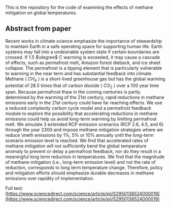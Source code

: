
This is the repository for the code of examining the effects of methane mitigation on global temperatures. 


## Abstract from paper

Recent works in climate science emphasize the importance of  stewardship to maintain Earth in a safe operating space for supporting human life. Earth systems may fall into a undesirable system state if certain boundaries are crossed. If 1.5 $\degree$ C warming is exceeded, it may cause a cascade of effects, such as permafrost melt, Amazon forest dieback, and ice sheet collapse. The permafrost is a tipping element that is particularly vulnerable to warming in the near term and has substantial feedback into climate. Methane ( $CH_4$ ) is a short-lived greenhouse gas but has the global warming potential of 28.5 times that of carbon dioxide ( $CO_2$ ) over a 100 year time span.  Because permafrost thaw in the coming centuries is partly determined by the warming of the 21st century, rapid reductions in methane emissions early in the 21st century could have far reaching effects. We use a reduced complexity carbon cycle model and a permafrost feedback module to explore the possibility that accelerating reductions in methane emissions could help us avoid long-term warming by limiting permafrost melt.  We simulate 3 extended RCP emission scenarios (RCP 2.6, 4.5, and 6) through the year 2300 and impose methane mitigation strategies where we reduce \meth emissions by 1\%, 5\% or 10\% annually until the long-term scenario emission level is reached. We find that accelerated rates of methane mitigation will not sufficiently bend the global temperature anomaly to prevent or delay a permafrost feedback, nor do they result in a meaningful long term reduction in temperatures. We find that the magnitude of methane mitigation (i.e., long-term emission level) and not the rate of reduction, corresponds to long term temperature change. Therefore, policy and mitigation efforts should emphasize durable decreases in methane emissions over rapidity of implementation.


Full text: [https://www.sciencedirect.com/science/article/pii/S2950138524000019](https://www.sciencedirect.com/science/article/pii/S2950138524000019)
